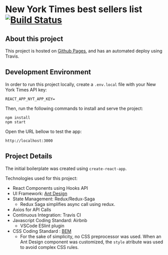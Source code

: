 # New York Times best sellers list [![Build Status](https://travis-ci.org/matheusdc/nyt-best-sellers.svg?branch=master)](https://travis-ci.org/matheusdc/nyt-best-sellers)

## About this project

This project is hosted on [Github Pages](https://matheusdc.github.io/ifood-frontend-test), and has an automated deploy using Travis.

## Development Environment

In order to run this project locally, create a `.env.local` file with your New York Times API key:
```
REACT_APP_NYT_APP_KEY=
```

Then, run the following commands to install and serve the project:
```
npm install
npm start
```

Open the URL bellow to test the app:
```
http://localhost:3000
```

## Project Details

The initial boilerplate was created using `create-react-app`.

Technologies used for this project:
* React Components using Hooks API
* UI Framework: [Ant Design](https://ant.design/)
* State Management: Redux/Redux-Saga
  * Redux Saga simplifies async call using redux.
* Axios for API Calls
* Continuous Integration: Travis CI
* Javascript Coding Standard: Airbnb
  * VSCode ESlint plugin
* CSS Coding Standard : [BEM](http://getbem.com/introduction/)
  * For the sake of simplicity, no CSS preprocessor was used. When an Ant Design component was customized, the `style` atribute was used to avoid complex CSS rules.
